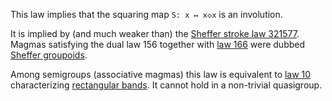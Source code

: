 This law implies that the squaring map `S: x ↦ x◇x` is an involution.

It is implied by (and much weaker than) the [Sheffer stroke law 321577](https://teorth.github.io/equational_theories/implications/?321577).  Magmas satisfying the dual law 156 together with [law 166](https://teorth.github.io/equational_theories/implications/?166) were dubbed [Sheffer groupoids](http://arxiv.org/abs/2101.12079).

Among semigroups (associative magmas) this law is equivalent to [law 10](https://teorth.github.io/equational_theories/implications/?10) characterizing [rectangular bands](https://en.wikipedia.org/wiki/Band_(algebra)).  It cannot hold in a non-trivial quasigroup.
